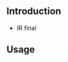 ## Introduction
* IR final

## Usage

<!-- <img src="https://latex.codecogs.com/gif.latex?[formula]"/> -->